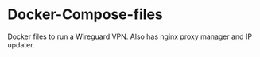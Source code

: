 # Docker-Compose-files
Docker files to run a Wireguard VPN.
Also has nginx proxy manager and IP updater.
